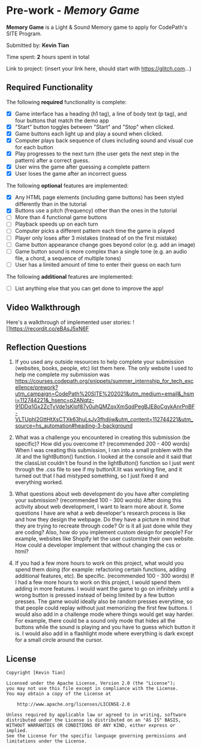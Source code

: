 # Pre-work - *Memory Game*

**Memory Game** is a Light & Sound Memory game to apply for CodePath's SITE Program. 

Submitted by: **Kevin Tian**

Time spent: **2** hours spent in total

Link to project: (insert your link here, should start with https://glitch.com...)

## Required Functionality

The following **required** functionality is complete:

* [x] Game interface has a heading (h1 tag), a line of body text (p tag), and four buttons that match the demo app
* [x] "Start" button toggles between "Start" and "Stop" when clicked. 
* [x] Game buttons each light up and play a sound when clicked. 
* [x] Computer plays back sequence of clues including sound and visual cue for each button
* [x] Play progresses to the next turn (the user gets the next step in the pattern) after a correct guess. 
* [x] User wins the game after guessing a complete pattern
* [x] User loses the game after an incorrect guess

The following **optional** features are implemented:

* [x] Any HTML page elements (including game buttons) has been styled differently than in the tutorial
* [x] Buttons use a pitch (frequency) other than the ones in the tutorial
* [ ] More than 4 functional game buttons
* [ ] Playback speeds up on each turn
* [ ] Computer picks a different pattern each time the game is played
* [ ] Player only loses after 3 mistakes (instead of on the first mistake)
* [ ] Game button appearance change goes beyond color (e.g. add an image)
* [ ] Game button sound is more complex than a single tone (e.g. an audio file, a chord, a sequence of multiple tones)
* [ ] User has a limited amount of time to enter their guess on each turn

The following **additional** features are implemented:

- [ ] List anything else that you can get done to improve the app!

## Video Walkthrough

Here's a walkthrough of implemented user stories:
![]https://recordit.co/eBAsJ5xN6F


## Reflection Questions
1. If you used any outside resources to help complete your submission (websites, books, people, etc) list them here. 
The only website I used to help me complete my submission was
https://courses.codepath.org/snippets/summer_internship_for_tech_excellence/prework?utm_campaign=CodePath%20SITE%202021&utm_medium=email&_hsmi=112744221&_hsenc=p2ANqtz-91DDq1Gx2ZcTyVde1sKlqf87v0uhQMZqxXmSqdPegBJE8oCgykAnrPnBF-VLTUphl2GttHtXsCTXk63huLsJv3fhdjjw&utm_content=112744221&utm_source=hs_automation#heading-3-background

2. What was a challenge you encountered in creating this submission (be specific)? How did you overcome it? (recommended 200 - 400 words) 
When I was creating this submission, I ran into a small problem with the .lit and the lightButton() function.
I looked at the console and it said that the classList couldn't be found in the lightButton() function so
I just went through the .css file to see if my buttonX.lit was working fine, and it turned out that
I had mistyped something, so I just fixed it and everything worked.

3. What questions about web development do you have after completing your submission? (recommended 100 - 300 words) 
After doing this activity about web development, I want to learn more about it. Some questions I have are
what a web developer's research process is like and how they design the webpage. Do they have a picture in mind
that they are trying to recreate through code? Or is it all just done while they are coding?
Also, how do you implement custom design for people? For example, websites like Shopify let the user
customize their own website. How could a developer implement that without changing the css or html?

4. If you had a few more hours to work on this project, what would you spend them doing (for example: refactoring certain functions, adding additional features, etc). Be specific. (recommended 100 - 300 words) 
If I had a few more hours to work on this project, I would spend them adding in more features.
I would want the game to go on infinitely until a wrong button is pressed instead of being limited by a few button presses.
The game would ideally also be random presses everytime, so that people could replay without
just memorizing the first few buttons. I would also add in a challenge mode where things would
get way harder. For example, there could be a sound only mode that hides all the buttons while
the sound is playing and you have to guess which button it is. I would also add in a flashlight mode
where everything is dark except for a small circle around the cursor.


## License

    Copyright [Kevin Tian]

    Licensed under the Apache License, Version 2.0 (the "License");
    you may not use this file except in compliance with the License.
    You may obtain a copy of the License at

        http://www.apache.org/licenses/LICENSE-2.0

    Unless required by applicable law or agreed to in writing, software
    distributed under the License is distributed on an "AS IS" BASIS,
    WITHOUT WARRANTIES OR CONDITIONS OF ANY KIND, either express or implied.
    See the License for the specific language governing permissions and
    limitations under the License.